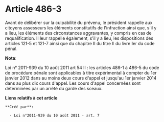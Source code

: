 # Article 486-3

Avant de délibérer sur la culpabilité du prévenu, le président rappelle aux citoyens assesseurs les éléments constitutifs de
l'infraction ainsi que, s'il y a lieu, les éléments des circonstances aggravantes, y compris en cas de requalification. Il
leur rappelle également, s'il y a lieu, les dispositions des articles 121-5 et 121-7 ainsi que du chapitre II du titre II du
livre Ier du code pénal.

**Nota:**

Loi n° 2011-939 du 10 août 2011 art 54 II : les articles 486-1 à 486-5 du code de procédure pénale sont applicables à titre
expérimental à compter du 1er janvier 2012 dans au moins deux cours d'appel et jusqu'au 1er janvier 2014 dans au plus dix
cours d'appel. Les cours d'appel concernées sont déterminées par un arrêté du garde des sceaux.

**Liens relatifs à cet article**

	**Créé par**:

	  - Loi n°2011-939 du 10 août 2011 - art. 7
